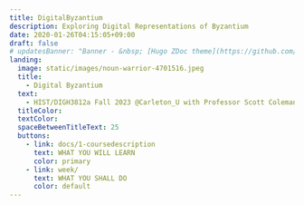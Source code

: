 ```yaml
---
title: DigitalByzantium
description: Exploring Digital Representations of Byzantium
date: 2020-01-26T04:15:05+09:00
draft: false
# updatesBanner: "Banner - &nbsp; [Hugo ZDoc theme](https://github.com/zzossig/hugo-theme-zdoc) &nbsp; just arrived"
landing:
  image: static/images/noun-warrior-4701516.jpeg
  title:
    - Digital Byzantium
  text:
    - HIST/DIGH3812a Fall 2023 @Carleton_U with Professor Scott Coleman
  titleColor:
  textColor:
  spaceBetweenTitleText: 25
  buttons:
    - link: docs/1-coursedescription
      text: WHAT YOU WILL LEARN
      color: primary
    - link: week/
      text: WHAT YOU SHALL DO
      color: default
---
```


